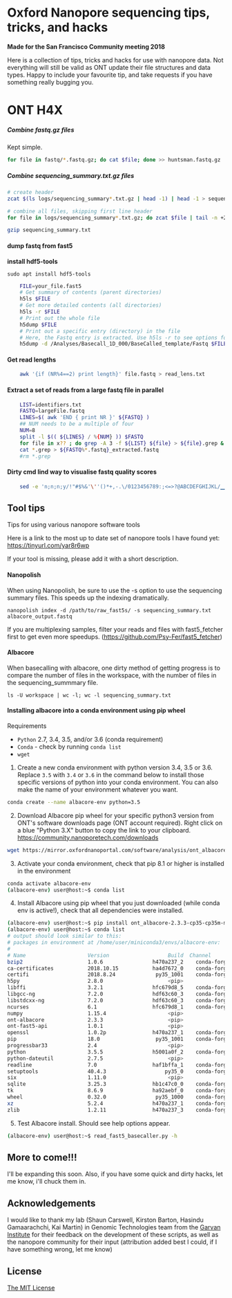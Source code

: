 # Oxford Nanopore sequencing tips, tricks, and hacks

**Made for the San Francisco Community meeting 2018**

Here is a collection of tips, tricks and hacks for use with nanopore data.
Not everything will still be valid as ONT update their file structures and data types.
Happy to include your favourite tip, and take requests if you have something really bugging you.


# ONT H4X


##### Combine fastq.gz files

Kept simple.

```bash
for file in fastq/*.fastq.gz; do cat $file; done >> huntsman.fastq.gz
```

##### Combine sequencing_summary.txt.gz files

```bash
# create header
zcat $(ls logs/sequencing_summary*.txt.gz | head -1) | head -1 > sequencing_summary.txt

# combine all files, skipping first line header
for file in logs/sequencing_summary*.txt.gz; do zcat $file | tail -n +2; done >> sequencing_summary.txt

gzip sequencing_summary.txt
```

#### dump fastq from fast5

**install  hdf5-tools**

    sudo apt install hdf5-tools

```bash
    FILE=your_file.fast5
    # Get summary of contents (parent directories)
    h5ls $FILE
    # Get more detailed contents (all directories)
    h5ls -r $FILE
    # Print out the whole file
    h5dump $FILE
    # Print out a specific entry (directory) in the file
    # Here, the Fastq entry is extracted. Use h5ls -r to see options for -d
    h5dump -d /Analyses/Basecall_1D_000/BaseCalled_template/Fastq $FILE
```

#### Get read lengths

```bash
    awk '{if (NR%4==2) print length}' file.fastq > read_lens.txt
```

#### Extract a set of reads from a large fastq file in parallel

```bash
    LIST=identifiers.txt
    FASTQ=largeFile.fastq
    LINES=$( awk 'END { print NR }' ${FASTQ} )
    ## NUM needs to be a multiple of four
    NUM=8
    split -l $(( ${LINES} / %{NUM} )) $FASTQ
    for file in x?? ; do grep -A 3 -f ${LIST} ${file} > ${file}.grep & ; done
    cat *.grep > ${FASTQ%*.fastq}_extracted.fastq
    #rm *.grep
```

#### Dirty cmd lind way to visualise fastq quality scores

```bash
    sed -e 'n;n;n;y/!"#$%&'\''()*+,-.\/0123456789:;<=>?@ABCDEFGHIJKL/▁▁▁▁▁▁▁▁▂▂▂▂▂▃▃▃▃▃▄▄▄▄▄▅▅▅▅▅▆▆▆▆▆▇▇▇▇▇██████/' example.fastq
```

## Tool tips

Tips for using various nanopore software tools

Here is a link to the most up to date set of nanopore tools I have found yet:
<https://tinyurl.com/yar8r6wp>

If your tool is missing, please add it with a short description.


#### Nanopolish

When using Nanopolish, be sure to use the -s option to use the sequencing summary files. This speeds up the indexing dramatically.

    nanopolish index -d /path/to/raw_fast5s/ -s sequencing_summary.txt albacore_output.fastq

If you are multiplexing samples, filter your reads and files with fast5_fetcher first to get even more speedups. (<https://github.com/Psy-Fer/fast5_fetcher>)

#### Albacore

When basecalling with albacore, one dirty method of getting progress is to compare the number of files in the workspace, with the number of files in the sequencing_summmary file.

    ls -U workspace | wc -l; wc -l sequencing_summary.txt

#### Installing albacore into a conda environment using pip wheel
Requirements
  * `Python` 2.7, 3.4, 3.5, and/or 3.6 (conda requirement)
  * `Conda` - check by running `conda list`
  * `wget`

1. Create a new conda environment with python version 3.4, 3.5 or 3.6. Replace `3.5` with `3.4` or `3.6` in the command below to install those specific versions of python into your conda environment. You can also make the name of your environment whatever you want.
```bash
conda create --name albacore-env python=3.5
```
2. Download Albacore pip wheel for your specific python3 version from ONT's software downloads page (ONT account required). Right click on a blue "Python 3.X" button to copy the link to your clipboard. https://community.nanoporetech.com/downloads 
```bash
wget https://mirror.oxfordnanoportal.com/software/analysis/ont_albacore-2.3.3-cp35-cp35m-manylinux1_x86_64.whl
```
3. Activate your conda environment, check that pip 8.1 or higher is installed in the environment
```bash
conda activate albacore-env
(albacore-env) user@host:~$ conda list
```
4. Install Albacore using pip wheel that you just downloaded (while conda env is active!), check that all dependencies were installed.
```bash
(albacore-env) user@host:~$ pip install ont_albacore-2.3.3-cp35-cp35m-manylinux1_x86_64.whl
(albacore-env) user@host:~$ conda list
# output should look similar to this:
# packages in environment at /home/user/miniconda3/envs/albacore-env:
#
# Name                    Version                   Build  Channel
bzip2                     1.0.6                h470a237_2    conda-forge
ca-certificates           2018.10.15           ha4d7672_0    conda-forge
certifi                   2018.8.24             py35_1001    conda-forge
h5py                      2.8.0                     <pip>
libffi                    3.2.1                hfc679d8_5    conda-forge
libgcc-ng                 7.2.0                hdf63c60_3    conda-forge
libstdcxx-ng              7.2.0                hdf63c60_3    conda-forge
ncurses                   6.1                  hfc679d8_1    conda-forge
numpy                     1.15.4                    <pip>
ont-albacore              2.3.3                     <pip>
ont-fast5-api             1.0.1                     <pip>
openssl                   1.0.2p               h470a237_1    conda-forge
pip                       18.0                  py35_1001    conda-forge
progressbar33             2.4                       <pip>
python                    3.5.5                h5001a0f_2    conda-forge
python-dateutil           2.7.5                     <pip>
readline                  7.0                  haf1bffa_1    conda-forge
setuptools                40.4.3                   py35_0    conda-forge
six                       1.11.0                    <pip>
sqlite                    3.25.3               hb1c47c0_0    conda-forge
tk                        8.6.9                ha92aebf_0    conda-forge
wheel                     0.32.0                py35_1000    conda-forge
xz                        5.2.4                h470a237_1    conda-forge
zlib                      1.2.11               h470a237_3    conda-forge
```
5. Test Albacore install. Should see help options appear.
```bash
(albacore-env) user@host:~$ read_fast5_basecaller.py -h
```

## More to come!!!

I'll be expanding this soon.
Also, if you have some quick and dirty hacks, let me know, i'll chuck them in.

## Acknowledgements

I would like to thank my lab (Shaun Carswell, Kirston Barton, Hasindu Gamaarachchi, Kai Martin) in Genomic Technologies team from the [Garvan Institute](https://www.garvan.org.au/) for their feedback on the development of these scripts, as well as the nanopore community for their input (attribution added best I could, if I have something wrong, let me know)

## License

[The MIT License](https://opensource.org/licenses/MIT)
